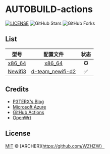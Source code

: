 # AUTOBUILD-actions

[![LICENSE](https://img.shields.io/github/license/mashape/apistatus.svg?style=flat-square&label=LICENSE)](https://github.com/WZHZW/AUTOBUILD-actions/blob/master/LICENSE)
![GitHub Stars](https://img.shields.io/github/stars/WZHZW/Archer.svg?style=flat-square&label=Stars&logo=github)
![GitHub Forks](https://img.shields.io/github/forks/WZHZW/Archer.svg?style=flat-square&label=Forks&logo=github)


## List

| 型号 | 配置文件 | 状态 |
| :----: | :----: | :----: |
| [x86_64](./.github/workflows/AutoBuild-x86_64.yml) | [x86_64](./Configs/x86_64) | ❎ |
| [Newifi3](./.github/workflows/AutoBuild-d-team_newifi-d2.yml) | [d-team_newifi-d2](./Configs/d-team_newifi-d2) | ✅ |

## Credits

- [P3TERX's Blog](https://p3terx.com/archives/build-openwrt-with-github-actions.html)
- [Microsoft Azure](https://azure.microsoft.com)
- [GitHub Actions](https://github.com/features/actions)
- [OpenWrt](https://github.com/openwrt/openwrt)

## License

[MIT](https://github.com/WZHZW/AUTOBUILD-actions/blob/main/LICENSE) © [ARCHER](https://github.com/WZHZW）
